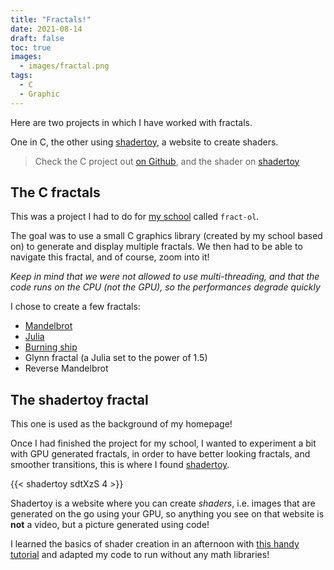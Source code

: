 ```yaml
---
title: "Fractals!"
date: 2021-08-14
draft: false
toc: true
images:
  - images/fractal.png
tags: 
  - C
  - Graphic
---
```


Here are two projects in which I have worked with fractals.

One in C, the other using [shadertoy](https://shadertoy.com), a website to
create shaders.

> Check the C project out [on Github](https://github.com/paul-ohl/fract-ol),
and the shader on [shadertoy](https://www.shadertoy.com/view/sdtXzS)

## The C fractals

This was a project I had to do for [my school](https://42.fr) called `fract-ol`.

The goal was to use a small C graphics library (created by my school based on)
to generate and display multiple fractals. We then had to be able to navigate
this fractal, and of course, zoom into it!

*Keep in mind that we were not allowed to use multi-threading, and that the code
runs on the CPU (not the GPU), so the performances degrade quickly*

I chose to create a few fractals:
- [Mandelbrot](https://en.wikipedia.org/wiki/Mandelbrot_set)
- [Julia](https://en.wikipedia.org/wiki/Julia_set)
- [Burning ship](https://en.wikipedia.org/wiki/Burning_Ship_fractal)
- Glynn fractal (a Julia set to the power of 1.5)
- Reverse Mandelbrot

## The shadertoy fractal

This one is used as the background of my homepage!

Once I had finished the project for my school, I wanted to experiment a bit with
GPU generated fractals, in order to have better looking fractals, and smoother
transitions, this is where I found [shadertoy](https://shadertoy.com).

{{< shadertoy sdtXzS 4 >}}

Shadertoy is a website where you can create *shaders*, i.e. images that are
generated on the go using your GPU, so anything you see on that website is
**not** a video, but a picture generated using code!

I learned the basics of shader creation in an afternoon with [this handy
tutorial](https://www.shadertoy.com/view/Md23DV) and adapted my code to run
without any math libraries!
